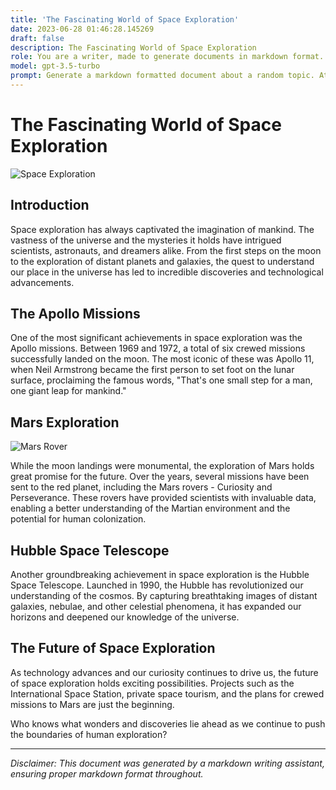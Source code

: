 ```yaml
---
title: 'The Fascinating World of Space Exploration'
date: 2023-06-28 01:46:28.145269
draft: false
description: The Fascinating World of Space Exploration
role: You are a writer, made to generate documents in markdown format. It is very important that all of the documents you generate are in valid markdown format.
model: gpt-3.5-turbo
prompt: Generate a markdown formatted document about a random topic. At the bottom, include a disclaimer explaining that the document was generated by you. The first line of the document should be the title. Make sure that the entire document is in proper markdown format, using a mix of various tags to make the document visually appealing.
---
```


# The Fascinating World of Space Exploration

![Space Exploration](https://example.com/space-exploration.jpg)

## Introduction

Space exploration has always captivated the imagination of mankind. The vastness of the universe and the mysteries it holds have intrigued scientists, astronauts, and dreamers alike. From the first steps on the moon to the exploration of distant planets and galaxies, the quest to understand our place in the universe has led to incredible discoveries and technological advancements.

## The Apollo Missions

One of the most significant achievements in space exploration was the Apollo missions. Between 1969 and 1972, a total of six crewed missions successfully landed on the moon. The most iconic of these was Apollo 11, when Neil Armstrong became the first person to set foot on the lunar surface, proclaiming the famous words, "That's one small step for a man, one giant leap for mankind."

## Mars Exploration

![Mars Rover](https://example.com/mars-rover.jpg)

While the moon landings were monumental, the exploration of Mars holds great promise for the future. Over the years, several missions have been sent to the red planet, including the Mars rovers - Curiosity and Perseverance. These rovers have provided scientists with invaluable data, enabling a better understanding of the Martian environment and the potential for human colonization.

## Hubble Space Telescope

Another groundbreaking achievement in space exploration is the Hubble Space Telescope. Launched in 1990, the Hubble has revolutionized our understanding of the cosmos. By capturing breathtaking images of distant galaxies, nebulae, and other celestial phenomena, it has expanded our horizons and deepened our knowledge of the universe.

## The Future of Space Exploration

As technology advances and our curiosity continues to drive us, the future of space exploration holds exciting possibilities. Projects such as the International Space Station, private space tourism, and the plans for crewed missions to Mars are just the beginning.

Who knows what wonders and discoveries lie ahead as we continue to push the boundaries of human exploration?

---

*Disclaimer: This document was generated by a markdown writing assistant, ensuring proper markdown format throughout.*